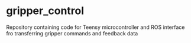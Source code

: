 # gripper_control
Repository containing code for Teensy microcontroller and ROS interface fro transferring gripper commands and feedback data
